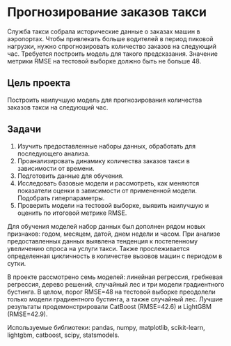 # Прогнозирование заказов такси

Служба такси собрала исторические данные о заказах машин в аэропортах. Чтобы привлекать больше водителей в период пиковой нагрузки, нужно спрогнозировать количество заказов на следующий час. Требуется построить модель для такого предсказания. Значение метрики RMSE на тестовой выборке должно быть не больше 48.

## Цель проекта

Построить наилучшую модель для прогнозирования количества заказов такси на следующий час.

## Задачи

1.	Изучить предоставленные наборы данных, обработать для последующего анализа.
2.	Проанализировать динамику количества заказов такси в зависимости от времени.
3.	Подготовить данные для обучения.
4.	Исследовать базовые модели и рассмотреть, как меняются показатели оценки в зависимости от примененной модели. Подобрать гиперпараметры.
5.	Проверить модели на тестовой выборке, выявить наилучшую и оценить по итоговой метрике RMSE.

Для обучения моделей набор данных был дополнен рядом новых признаков: годом, месяцем, датой, днем недели и часом. При анализе предоставленных данных выявлена тенденция к постепенному увеличению спроса на услуги такси. Также прослеживается определенная цикличность в количестве вызовов машин с периодом в сутки.

В проекте рассмотрено семь моделей: линейная регрессия, гребневая регрессия, дерево решений, случайный лес и три модели градиентного бустинга. В целом, порог RMSE=48 на тестовой выборке преодолели только модели градиентного бустинга, а также случайный лес. Лучшие результаты продемонстрировали CatBoost (RMSE=42.6) и LightGBM (RMSE=42.9).

Используемые библиотеки: pandas, numpy, matplotlib, scikit-learn, lightgbm, catboost, scipy, statsmodels.
